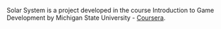 Solar System is a project developed in the course Introduction to Game Development by Michigan State University - [Coursera](https://www.coursera.org).